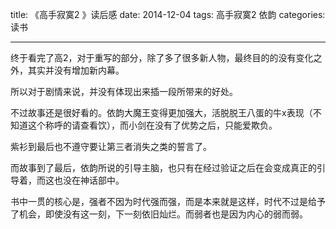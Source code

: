 title: 《高手寂寞2 》读后感
date: 2014-12-04 
tags: 高手寂寞2 依韵
categories: 读书

---
终于看完了高2，对于重写的部分，除了多了很多新人物，最终目的的没有变化之外，其实并没有增加新内幕。

所以对于剧情来说，并没有体现出来插一段所带来的好处。

不过故事还是很好看的。依韵大魔王变得更加强大，活脱脱王八蛋的牛x表现（不知道这个称呼的请查看饮），而小剑在没有了优势之后，只能爱欺负。

紫衫到最后也不遵守要让第三者消失之类的誓言了。

而故事到了最后，依韵所说的引导主脑，也只有在经过验证之后在会变成真正的引导着，而这也没在神话部中。

书中一贯的核心是，强者不因为时代强而强，而是本来就是这样，时代不过是给予了机会，即使没有这一刻，下一刻依旧灿烂。而弱者也是因为内心的弱而弱。
